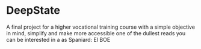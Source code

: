 # DeepState
A final project for a higher vocational training course with a simple objective in mind,
simplify and make more accessible one of the dullest reads you can be interested in a as Spaniard: El BOE
